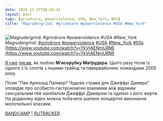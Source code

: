 ```yaml
---
date: 2019-12-27T00:42:43
layout: post
tags: [grindcore, powerviolence, USA, New_York, 00s]
title: "Magrudergrind: #grindcore #powerviolence #USA #New_York"
---
```

![Magrudergrind: #grindcore #powerviolence #USA #New_York](https://i.ytimg.com/vi/YkVrAENmURM/hqdefault.jpg)
Magrudergrind: [#grindcore](/tags/#grindcore) [#powerviolence](/tags/#powerviolence) [#USA](/tags/#USA) [#New_York](/tags/#New_York) [#00s](/tags/#00s) [https://www.youtube.com/watch?v=YkVrAENmURM](https://www.youtube.com/watch?v=YkVrAENmURM)

[Я уже](https://t.me/vast_space_unexplored/3043) [писав](https://t.me/vast_space_unexplored/3138), як люблю **М&#39;ясорубку Маґрудера**. Цього разу пісня із одного з їх сплітів з іншими грайнд та павервайоленс командами 2005 року.

Пісня &quot;Пан Арнольд Палмер? Чудова страва для Джеффрі Дамера&quot; оповідає про особисто-гастрономічні взаємини між відомим сексуальним гей-канібалом Джеффрі Дамером та однією з його жертв. На доданому відео можна побачити шалене концертне виконання молотильної класики.

[BANDCAMP](https://music.tolivealie.com/album/split-7-3) | [RUTRACKER](https://rutracker.org/forum/viewtopic.php?t=4037917)